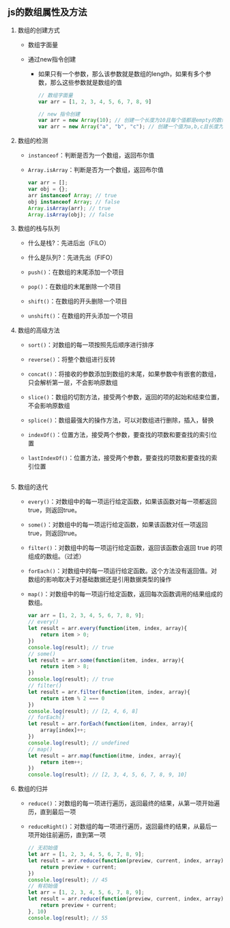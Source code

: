 ## js的数组属性及方法

1. 数组的创建方式

   * 数组字面量

   * 通过new指令创建

     * 如果只有一个参数，那么该参数就是数组的length，如果有多个参数，那么这些参数就是数组的值

       ```js
       // 数组字面量
       var arr = [1, 2, 3, 4, 5, 6, 7, 8, 9]
       
       // new 指令创建
       var arr = new Array(10); // 创建一个长度为10且每个值都是empty的数组
       var arr = new Array("a", "b", "c"); // 创建一个值为a,b,c且长度为3的数组
       ```

       

2. 数组的检测

   * `instanceof`：判断是否为一个数组，返回布尔值

   * `Array.isArray`：判断是否为一个数组，返回布尔值

     ```js
     var arr = [];
     var obj = {};
     arr instanceof Array; // true
     obj instanceof Array; // false
     Array.isArray(arr); // true
     Array.isArray(obj); // false
     ```

     

3. 数组的栈与队列

   * 什么是栈?：先进后出（FILO）
   * 什么是队列?：先进先出（FIFO）

   * `push()`：在数组的末尾添加一个项目
   * `pop()`：在数组的末尾删除一个项目
   * `shift()`：在数组的开头删除一个项目
   * `unshift()`：在数组的开头添加一个项目

4. 数组的高级方法

   * `sort()`：对数组的每一项按照先后顺序进行排序

   * `reverse()`：将整个数组进行反转

   * `concat()`：将接收的参数添加到数组的末尾，如果参数中有嵌套的数组，只会解析第一层，不会影响原数组

   * `slice()`：数组的切割方法，接受两个参数，返回的项的起始和结束位置，不会影响原数组

   * `splice()`：数组最强大的操作方法，可以对数组进行删除，插入，替换

   * `indexOf()`：位置方法，接受两个参数，要查找的项数和要查找的索引位置

   * `lastIndexOf()`：位置方法，接受两个参数，要查找的项数和要查找的索引位置

     ```js
     ```

     

5. 数组的迭代

   * `every()`：对数组中的每一项运行给定函数，如果该函数对每一项都返回true，则返回true。

   * `some()`：对数组中的每一项运行给定函数，如果该函数对任一项返回true，则返回true。

   * `filter()`：对数组中的每一项运行给定函数，返回该函数会返回 true 的项组成的数组。（过滤）

   * `forEach()`：对数组中的每一项运行给定函数。这个方法没有返回值。对数组的影响取决于对基础数据还是引用数据类型的操作

   * `map()`：对数组中的每一项运行给定函数，返回每次函数调用的结果组成的数组。

     ```js
     var arr = [1, 2, 3, 4, 5, 6, 7, 8, 9];
     // every()
     let result = arr.every(function(item, index, array){
         return item > 0;
     })
     console.log(result); // true
     // some()
     let result = arr.some(function(item, index, array){
         return item > 8;
     })
     console.log(result); // true
     // filter()
     let result = arr.filter(function(item, index, array){
         return item % 2 === 0
     })
     console.log(result); // [2, 4, 6, 8]
     // forEach()
     let result = arr.forEach(function(item, index, array){
         array[index]++;
     })
     console.log(result); // undefined
     // map()
     let result = arr.map(function(itme, index, array){
         return item++;
     })
     console.log(result); // [2, 3, 4, 5, 6, 7, 8, 9, 10]
     ```

     

6. 数组的归并

   * `reduce()`：对数组的每一项进行遍历，返回最终的结果，从第一项开始遍历，直到最后一项

   * `reduceRight()`：对数组的每一项进行遍历，返回最终的结果，从最后一项开始往前遍历，直到第一项

     ```js
     // 无初始值
     let arr = [1, 2, 3, 4, 5, 6, 7, 8, 9];
     let result = arr.reduce(function(preview, current, index, array){
         return preview + current;
     })
     console.log(result); // 45
     // 有初始值
     let arr = [1, 2, 3, 4, 5, 6, 7, 8, 9];
     let result = arr.reduce(function(preview, current, index, array){
         return preview + current;
     }, 10)
     console.log(result); // 55
     ```

     
